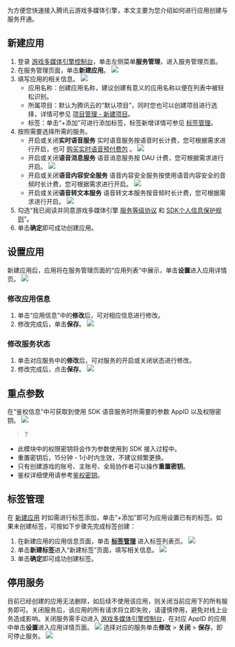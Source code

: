 为方便您快速接入腾讯云游戏多媒体引擎，本文主要为您介绍如何进行应用创建与服务开通。

## 新建应用

[](id:test1)

1. 登录 [游戏多媒体引擎控制台](https://console.cloud.tencent.com/gamegme)，单击左侧菜单**服务管理**，进入服务管理页面。
2. 在服务管理页面，单击**新建应用**。
   ![](https://main.qcloudimg.com/raw/a88a122755b1ba6420984a24749bea69.jpg)
3. 填写应用的相关信息。
   ![](https://main.qcloudimg.com/raw/82cb3c41ac00659c6cc32c2f48016f40.jpg)
   - 应用名称：创建应用名称，建议创建有意义的应用名称以便在列表中被轻松识别。
   - 所属项目：默认为腾讯云的“默认项目”，同时您也可以创建项目进行选择，详情可参见 [项目管理 - 新建项目](https://cloud.tencent.com/document/product/378/10861#.E6.96.B0.E5.BB.BA.E9.A1.B9.E7.9B.AE)。
   - 标签：单击“+添加”可进行添加标签，标签新增详情可参见 [标签管理](#test)。
4. 按照需要选择所需的服务。
   - 开启或关闭**实时语音服务**
    实时语音服务按语音时长计费，您可根据需求进行开启，也可 [购买实时语音预付费包](https://buy.cloud.tencent.com/gamegme) 。
   ![](https://main.qcloudimg.com/raw/89f0aa0ce1efdd24cdc193d321fca617.jpg)
   - 开启或关闭**语音消息服务**
   语音消息服务按 DAU 计费，您可根据需求进行开启。
   ![](https://qcloudimg.tencent-cloud.cn/raw/b3aa20d514f0b38be98de609cf4de531.png)
   - 开启或关闭**语音内容安全服务**
   语音内容安全服务按使用语音内容安全的音频时长计费，您可根据需求进行开启。
   ![](https://main.qcloudimg.com/raw/7f06d7e57e98fb3b8ff4a69aa2a0cddc.jpg)
   - 开启或关闭**语音转文本服务**
   语音转文本服务按音频时长计费，您可根据需求进行开启。
   ![](https://qcloudimg.tencent-cloud.cn/raw/7e68eb01f0ee7e2081281622eb4d0bad.png)
5. 勾选“我已阅读并同意游戏多媒体引擎 [服务等级协议](https://cloud.tencent.com/document/product/607/34946) 和 [SDK个人信息保护规则](https://cloud.tencent.com/document/product/607/59299)”。
6. 单击**确定**即可成功创建应用。



## 设置应用

新建应用后，应用将在服务管理页面的“应用列表”中展示，单击**设置**进入应用详情页。
![](https://main.qcloudimg.com/raw/0715f8d18cfda55cadabef8c89cd8fec.jpg)

### 修改应用信息

1. 单击“应用信息”中的**修改**后，可对相应信息进行修改。
2. 修改完成后，单击**保存**。
![](https://main.qcloudimg.com/raw/679eddc97b79b0dc564f450cd5f62bfc.jpg)

### 修改服务状态

1. 单击对应服务中的**修改**后，可对服务的开启或关闭状态进行修改。
2. 修改完成后，点击**保存**。
![](https://main.qcloudimg.com/raw/6880323dec5c8d9604bb78853843aac2.png)

## 重点参数

在“鉴权信息”中可获取到使用 SDK 语音服务时所需要的参数 AppID 以及权限密钥。
![](https://main.qcloudimg.com/raw/545ee256ab3c2b08c65a8bf3cf2d1cbd.jpg)

> ?
- 此模块中的权限密钥将会作为参数使用到 SDK 接入过程中。 
- 重置密钥后，15分钟 - 1小时内生效，不建议频繁更换。
- 只有创建游戏的账号、主账号、全局协作者可以操作**重置密钥**。
- 鉴权详细使用请参考[鉴权密钥](https://cloud.tencent.com/document/product/607/12218)。



[](id:test)

## 标签管理

在 [新建应用](#test1) 时如需进行标签添加，单击“+添加”即可为应用设置已有的标签。如果未创建标签，可按如下步骤先完成标签创建：

1. 在新建应用的应用信息页面，单击 **[标签管理](https://console.cloud.tencent.com/tag/taglist)** 进入标签列表页。
   ![](https://qcloudimg.tencent-cloud.cn/raw/6b2e0b77bfea4f5996c8187490349aef.png)
2. 单击**新建标签**进入“新建标签”页面，填写相关信息。
   ![](https://qcloudimg.tencent-cloud.cn/raw/c793637f9c7d3c373d24f664b802abd6.png)
3. 单击**确定**即可成功创建标签。

## 停用服务

目前已经创建的应用无法删除，如后续不使用该应用，则关闭当前应用下的所有服务即可。关闭服务后，该应用的所有请求将立即失败，请谨慎停用，避免对线上业务造成影响。关闭服务需手动进入 [游戏多媒体引擎控制台](https://console.cloud.tencent.com/gamegme)，在对应 AppID 的应用中单击**设置**进入应用详情页面。
![](https://main.qcloudimg.com/raw/0715f8d18cfda55cadabef8c89cd8fec.jpg)
选择对应的服务单击**修改** > **关闭** > **保存**，即可停止服务。
![](https://qcloudimg.tencent-cloud.cn/raw/e54ae650be6681af5f9a8cd947178875.png)
